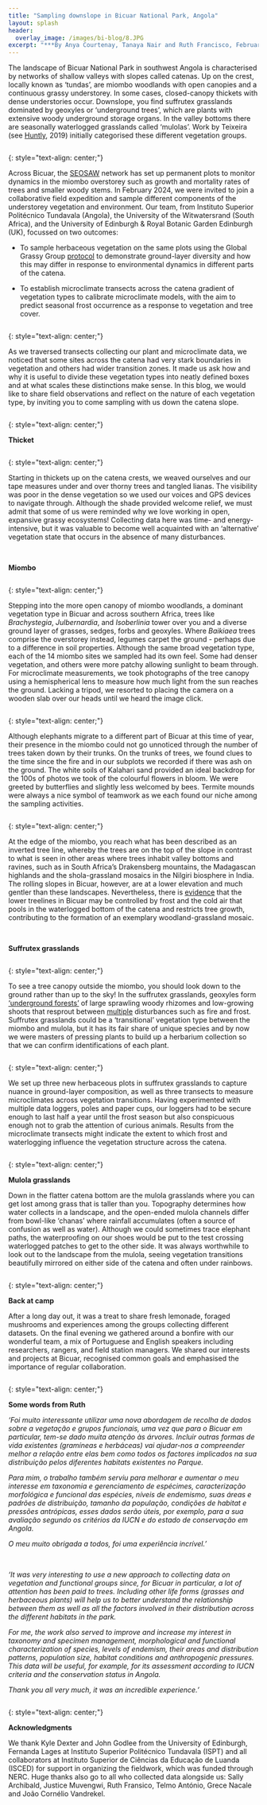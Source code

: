 ```yaml
---
title: "Sampling downslope in Bicuar National Park, Angola"
layout: splash
header:
  overlay_image: /images/bi-blog/8.JPG
excerpt: "***By Anya Courtenay, Tanaya Nair and Ruth Francisco, February 2024***"
---
```

The landscape of Bicuar National Park in southwest Angola is characterised by networks of shallow valleys with slopes called catenas. Up on the crest, locally known as ‘tundas’, are miombo woodlands with open canopies and a continuous grassy understorey. In some cases, closed-canopy thickets with dense understories occur. Downslope, you find suffrutex grasslands dominated by geoxyles or ‘underground trees’, which are plants with extensive woody underground storage organs. In the valley bottoms there are seasonally waterlogged grasslands called ‘mulolas’. Work by Teixeira (see [Huntly](https://link.springer.com/book/10.1007/978-3-030-03083-4), 2019) initially categorised these different vegetation groups.

<figure style="width: 1000px" class="align-centre">
  <img src="{{ site.url }}{{ site.baseurl }}/images/bi-blog/9.png" alt="">
</figure>
{: style="text-align: center;"}

Across Bicuar, the [SEOSAW](https://seosaw.github.io/) network has set up permanent plots to monitor dynamics in the miombo overstorey such as growth and mortality rates of trees and smaller woody stems. In February 2024, we were invited to join a collaborative field expedition and sample different components of the understorey vegetation and environment. Our team, from Instituto Superior Politécnico Tundavala (Angola), the University of the Witwatersrand (South Africa), and the University of Edinburgh & Royal Botanic Garden Edinburgh (UK), focussed on two outcomes:

- To sample herbaceous vegetation on the same plots using the Global Grassy Group [protocol](https://protocolexchange.researchsquare.com/article/pex-1905/v1) to demonstrate ground-layer diversity and how this may differ in response to environmental dynamics in different parts of the catena. 

- To establish microclimate transects across the catena gradient of vegetation types to calibrate microclimate models, with the aim to predict seasonal frost occurrence as a response to vegetation and tree cover.

<figure style="width: 1000px" class="align-centre">
  <img src="{{ site.url }}{{ site.baseurl }}/images/bi-blog/10.png" alt="">
</figure>
{: style="text-align: center;"}

As we traversed transects collecting our plant and microclimate data, we noticed that some sites across the catena had very stark boundaries in vegetation and others had wider transition zones. It made us ask how and why it is useful to divide these vegetation types into neatly defined boxes and at what scales these distinctions make sense. In this blog, we would like to share field observations and reflect on the nature of each vegetation type, by inviting you to come sampling with us down the catena slope. 

<figure style="width: 1000px" class="align-centre">
  <img src="{{ site.url }}{{ site.baseurl }}/images/bi-blog/catena.jpg" alt="">
</figure>
{: style="text-align: center;"}

<br > 

**Thicket**

<figure style="width: 1000px" class="align-centre">
  <img src="{{ site.url }}{{ site.baseurl }}/images/bi-blog/11.png" alt="">
</figure>
{: style="text-align: center;"}

Starting in thickets up on the catena crests, we weaved ourselves and our tape measures under and over thorny trees and tangled lianas. The visibility was poor in the dense vegetation so we used our voices and GPS devices to navigate through. Although the shade provided welcome relief, we must admit that some of us were reminded why we love working in open, expansive grassy ecosystems! Collecting data here was time- and energy-intensive, but it was valuable to become well acquainted with an ‘alternative’ vegetation state that occurs in the absence of many disturbances. 

<br > 

**Miombo**

<figure style="width: 1000px" class="align-centre">
  <img src="{{ site.url }}{{ site.baseurl }}/images/bi-blog/12.png" alt="">
</figure>
{: style="text-align: center;"}

Stepping into the more open canopy of miombo woodlands, a dominant vegetation type in Bicuar and across southern Africa, trees like _Brachystegia_, _Julbernardia_, and _Isoberlinia_ tower over you and a diverse ground layer of grasses, sedges, forbs and geoxyles. Where _Baikiaea_ trees comprise the overstorey instead, legumes carpet the ground - perhaps due to a difference in soil properties. Although the same broad vegetation type, each of the 14 miombo sites we sampled had its own feel. Some had denser vegetation, and others were more patchy allowing sunlight to beam through. For microclimate measurements, we took photographs of the tree canopy using a hemispherical lens to measure how much light from the sun reaches the ground. Lacking a tripod, we resorted to placing the camera on a wooden slab over our heads until we heard the image click.

<figure style="width: 1000px" class="align-centre">
  <img src="{{ site.url }}{{ site.baseurl }}/images/bi-blog/13.png" alt="">
</figure>
{: style="text-align: center;"}

Although elephants migrate to a different part of Bicuar at this time of year, their presence in the miombo could not go unnoticed through the number of trees taken down by their trunks. On the trunks of trees, we found clues to the time since the fire and in our subplots we recorded if there was ash on the ground. The white soils of Kalahari sand provided an ideal backdrop for the 100s of photos we took of the colourful flowers in bloom. We were greeted by butterflies and slightly less welcomed by bees. Termite mounds were always a nice symbol of teamwork as we each found our niche among the sampling activities. 

<figure style="width: 1000px" class="align-centre">
  <img src="{{ site.url }}{{ site.baseurl }}/images/bi-blog/14.png" alt="">
</figure>
{: style="text-align: center;"}

At the edge of the miombo, you reach what has been described as an inverted tree line, whereby the trees are on the top of the slope in contrast to what is seen in other areas where trees inhabit valley bottoms and ravines, such as in South Africa’s Drakensberg mountains, the Madagascan highlands and the shola-grassland mosaics in the Nilgiri biosphere in India. The rolling slopes in Bicuar, however, are at a lower elevation and much gentler than these landscapes. Nevertheless, there is [evidence](https://onlinelibrary.wiley.com/doi/full/10.1111/jvs.13084) that the lower treelines in Bicuar may be controlled by frost and the cold air that pools in the waterlogged bottom of the catena and restricts tree growth, contributing to the formation of an exemplary woodland-grassland mosaic. 

<br > 

**Suffrutex grasslands**

<figure style="width: 1000px" class="align-centre">
  <img src="{{ site.url }}{{ site.baseurl }}/images/bi-blog/15.png" alt="">
</figure>
{: style="text-align: center;"}

To see a tree canopy outside the miombo, you should look down to the ground rather than up to the sky! In the suffrutex grasslands, geoxyles form [‘underground forests’](https://ia902904.us.archive.org/27/items/biostor-134550/biostor-134550.pdf) of large sprawling woody rhizomes and low-growing shoots that resprout between [multiple](https://academic.oup.com/aob/article/133/5-6/757/7252959?login=false) disturbances such as fire and frost. Suffrutex grasslands could be a ‘transitional’ vegetation type between the miombo and mulola, but it has its fair share of unique species and by now we were masters of pressing plants to build up a herbarium collection so that we can confirm identifications of each plant. 

<figure style="width: 1000px" class="align-centre">
  <img src="{{ site.url }}{{ site.baseurl }}/images/bi-blog/16.png" alt="">
</figure>
{: style="text-align: center;"}

We set up three new herbaceous plots in suffrutex grasslands to capture nuance in ground-layer composition, as well as three transects to measure microclimates across vegetation transitions. Having experimented with multiple data loggers, poles and paper cups, our loggers had to be secure enough to last half a year until the frost season but also conspicuous enough not to grab the attention of curious animals. Results from the microclimate transects might indicate the extent to which frost and waterlogging influence the vegetation structure across the catena. 

<figure style="width: 1000px" class="align-centre">
  <img src="{{ site.url }}{{ site.baseurl }}/images/bi-blog/17.png" alt="">
</figure>
{: style="text-align: center;"}

<br > 

**Mulola grasslands**

Down in the flatter catena bottom are the mulola grasslands where you can get lost among grass that is taller than you. Topography determines how water collects in a landscape, and the open-ended mulola channels differ from bowl-like ‘chanas’ where rainfall accumulates (often a source of confusion as well as water). Although we could sometimes trace elephant paths, the waterproofing on our shoes would be put to the test crossing waterlogged patches to get to the other side. It was always worthwhile to look out to the landscape from the mulola, seeing vegetation transitions beautifully mirrored on either side of the catena and often under rainbows.

<figure style="width: 1000px" class="align-centre">
  <img src="{{ site.url }}{{ site.baseurl }}/images/bi-blog/18.png" alt="">
</figure>
{: style="text-align: center;"}

<br > 

**Back at camp**

After a long day out, it was a treat to share fresh lemonade, foraged mushrooms and experiences among the groups collecting different datasets. On the final evening we gathered around a bonfire with our wonderful team, a mix of Portuguese and English speakers including researchers, rangers, and field station managers. We shared our interests and projects at Bicuar, recognised common goals and emphasised the importance of regular collaboration.

<figure style="width: 1000px" class="align-centre">
  <img src="{{ site.url }}{{ site.baseurl }}/images/bi-blog/19.png" alt="">
</figure>
{: style="text-align: center;"}

<br > 

**Some words from Ruth**

_‘Foi muito interessante utilizar uma nova abordagem de recolha de dados sobre a vegetação e grupos funcionais, uma vez que para o Bicuar em particular, tem-se dado muita atenção às árvores. Incluir outras formas de vida existentes (gramíneas e herbáceas) vai ajudar-nos a compreender melhor a relação entre elas bem como todos os factores implicados na sua distribuição pelos diferentes habitats existentes no Parque._

_Para mim, o trabalho também serviu para melhorar e aumentar o meu interesse em taxonomia e gerenciamento de espécimes, caracterização morfológica e funcional das espécies, níveis de endemismo, suas áreas e padrões de distribuição, tamanho da população, condições de habitat e pressões antrópicas, esses dados serão úteis, por exemplo, para a sua avaliação segundo os critérios da IUCN e do estado de conservação em Angola._

_O meu muito obrigada a todos, foi uma experiência incrível.’_

<br >

_‘It was very interesting to use a new approach to collecting data on vegetation and functional groups since, for Bicuar in particular, a lot of attention has been paid to trees. Including other life forms (grasses and herbaceous plants) will help us to better understand the relationship between them as well as all the factors involved in their distribution across the different habitats in the park._

_For me, the work also served to improve and increase my interest in taxonomy and specimen management, morphological and functional characterization of species, levels of endemism, their areas and distribution patterns, population size, habitat conditions and anthropogenic pressures. This data will be useful, for example, for its assessment according to IUCN criteria and the conservation status in Angola._

_Thank you all very much, it was an incredible experience.’_

<figure style="width: 1000px" class="align-centre">
  <img src="{{ site.url }}{{ site.baseurl }}/images/bi-blog/20.png" alt="">
</figure>
{: style="text-align: center;"}

<br > 

**Acknowledgments** 

We thank Kyle Dexter and John Godlee from the University of Edinburgh, Fernanda Lages at Instituto Superior Politécnico Tundavala (ISPT) and all collaborators at Instituto Superior de Ciências da Educação de Luanda (ISCED) for support in organizing the fieldwork, which was funded through NERC. Huge thanks also go to all who collected data alongside us: Sally Archibald, Justice Muvengwi, Ruth Fransico, Telmo António, Grece Nacale and João Cornélio Vandrekel.

